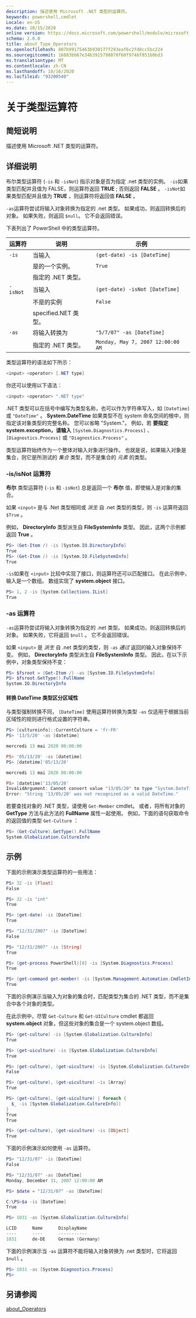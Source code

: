 ```yaml
---
description: 描述使用 Microsoft .NET 类型的运算符。
keywords: powershell,cmdlet
Locale: en-US
ms.date: 10/15/2020
online version: https://docs.microsoft.com/powershell/module/microsoft.powershell.core/about/about_type_operators?view=powershell-7&WT.mc_id=ps-gethelp
schema: 2.0.0
title: about_Type_Operators
ms.openlocfilehash: 807b99175463b930177f293eaf6c2fd8cc5bc224
ms.sourcegitcommit: 16883bb67e34b3915798070f60f974bf85160bd3
ms.translationtype: MT
ms.contentlocale: zh-CN
ms.lasthandoff: 10/16/2020
ms.locfileid: "93200540"
---
```

# <a name="about-type-operators"></a>关于类型运算符

## <a name="short-description"></a>简短说明
描述使用 Microsoft .NET 类型的运算符。

## <a name="long-description"></a>详细说明

布尔类型运算符 (`-is` 和 `-isNot`) 指示对象是否为指定 .net 类型的实例。 `-is`如果类型匹配并且值为 FALSE，则运算符返回 **TRUE** ; 否则返回 **FALSE** 。 `-isNot`如果类型匹配并且值为 **TRUE** ，则运算符将返回值 **FALSE** 。

`-as`运算符尝试将输入对象转换为指定的 .net 类型。 如果成功，则返回转换后的对象。 如果失败，则返回 `$null`。 它不会返回错误。

下表列出了 PowerShell 中的类型运算符。

|运算符|说明                |示例                          |
|--------|---------------------------|---------------------------------|
|`-is`   |当输入|`(get-date) -is [DateTime]`      |
|        |是的一个实例。      |`True`                           |
|        |指定的 .NET 类型。       |                                 |
|`-isNot`|当输入|`(get-date) -isNot [DateTime]`   |
|        |不是的实例     |`False`                          |
|        |specified.NET 类型。        |                                 |
|`-as`   |将输入转换为  |`"5/7/07" -as [DateTime]`        |
|        |指定的 .NET 类型。       |`Monday, May 7, 2007 12:00:00 AM`|

类型运算符的语法如下所示：

```powershell
<input> <operator> [.NET type]
```

你还可以使用以下语法：

```powershell
<input> <operator> ".NET type"
```

.NET 类型可以在括号中编写为类型名称，也可以作为字符串写入，如 `[DateTime]` 或 `"DateTime"` 。 **System.DateTime** 如果类型不在 system 命名空间的根中，则指定该对象类型的完整名称。 您可以省略 "System."。 例如，若 **要指定 system.exception，请输入** `[System.Diagnostics.Process]` 、 `[Diagnostics.Process]` 或 `"Diagnostics.Process"` 。

类型运算符始终作为一个整体对输入对象进行操作。 也就是说，如果输入对象是集合，则它是所测试的 _集合_ 类型，而不是集合的 _元素_ 的类型。

### <a name="-isisnot-operators"></a>-is/isNot 运算符

**布尔** 类型运算符 (`-is` 和 `-isNot`) 总是返回一个 **布尔** 值，即使输入是对象的集合。

如果 `<input>` 是与 .Net 类型相同或 _派生_ 自 .net 类型的类型，则 `-is` 运算符返回 `$True` 。

例如， **DirectoryInfo** 类型派生自 **FileSystemInfo** 类型。 因此，这两个示例都返回 **True** 。

```powershell
PS> (Get-Item /) -is [System.IO.DirectoryInfo]
True
PS> (Get-Item /) -is [System.IO.FileSystemInfo]
True
```

`-is`如果在 `<input>` 比较中实现了接口，则运算符还可以匹配接口。 在此示例中，输入是一个数组。 数组实现了 **system.object** 接口。

```powershell
PS> 1, 2 -is [System.Collections.IList]
True
```

### <a name="-as-operator"></a>-as 运算符

`-as`运算符尝试将输入对象转换为指定的 .net 类型。 如果成功，则返回转换后的对象。 如果失败，它将返回 `$null` 。 它不会返回错误。

如果 `<input>` 是 _派生_ 自 .net 类型的类型，则 `-as` _通过_ 返回的输入对象保持不变。 例如， **DirectoryInfo** 类型派生自 **FileSystemInfo** 类型。 因此，在以下示例中，对象类型保持不变：

```powershell
PS> $fsroot = (Get-Item /) -as [System.IO.FileSystemInfo]
PS> $fsroot.GetType().FullName
System.IO.DirectoryInfo
```

#### <a name="converting-the-datetime-type-is-culture-sensitive"></a>转换 DateTime 类型区分区域性

与类型强制转换不同， `[DateTime]` 使用运算符转换为类型 `-as` 仅适用于根据当前区域性的规则进行格式设置的字符串。

```powershell
PS> [cultureinfo]::CurrentCulture = 'fr-FR'
PS> '13/5/20' -as [datetime]

mercredi 13 mai 2020 00:00:00

PS> '05/13/20' -as [datetime]
PS> [datetime]'05/13/20'

mercredi 13 mai 2020 00:00:00

PS> [datetime]'13/05/20'
InvalidArgument: Cannot convert value "13/05/20" to type "System.DateTime".
Error: "String '13/05/20' was not recognized as a valid DateTime."
```

若要查找对象的 .NET 类型，请使用 `Get-Member` cmdlet。 或者，将所有对象的 **GetType** 方法与此方法的 **FullName** 属性一起使用。 例如，下面的语句获取命令的返回值的类型 `Get-Culture` ：

```powershell
PS> (Get-Culture).GetType().FullName
System.Globalization.CultureInfo
```

## <a name="examples"></a>示例

下面的示例演示类型运算符的一些用法：

```powershell
PS> 32 -is [Float]
False

PS> 32 -is "int"
True

PS> (get-date) -is [DateTime]
True

PS> "12/31/2007" -is [DateTime]
False

PS> "12/31/2007" -is [String]
True

PS> (get-process PowerShell)[0] -is [System.Diagnostics.Process]
True

PS> (get-command get-member) -is [System.Management.Automation.CmdletInfo]
True
```

下面的示例演示当输入为对象的集合时，匹配类型为集合的 .NET 类型，而不是集合中各个对象的类型。

在此示例中，尽管 `Get-Culture` 和 `Get-UICulture` cmdlet 都返回 **system.object** 对象，但这些对象的集合是一个 system.object 数组。

```powershell
PS> (get-culture) -is [System.Globalization.CultureInfo]
True

PS> (get-uiculture) -is [System.Globalization.CultureInfo]
True

PS> (get-culture), (get-uiculture) -is [System.Globalization.CultureInfo]
False

PS> (get-culture), (get-uiculture) -is [Array]
True

PS> (get-culture), (get-uiculture) | foreach {
  $_ -is [System.Globalization.CultureInfo])
}
True
True

PS> (get-culture), (get-uiculture) -is [Object]
True
```

下面的示例演示如何使用 `-as` 运算符。

```powershell
PS> "12/31/07" -is [DateTime]
False

PS> "12/31/07" -as [DateTime]
Monday, December 31, 2007 12:00:00 AM

PS> $date = "12/31/07" -as [DateTime]

C:\PS>$a -is [DateTime]
True

PS> 1031 -as [System.Globalization.CultureInfo]

LCID      Name      DisplayName
----      ----      -----------
1031      de-DE     German (Germany)
```

下面的示例演示当 `-as` 运算符不能将输入对象转换为 .net 类型时，它将返回 `$null` 。

```powershell
PS> 1031 -as [System.Diagnostics.Process]
PS>
```

## <a name="see-also"></a>另请参阅

[about_Operators](about_Operators.md)
